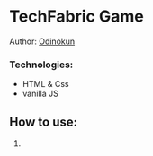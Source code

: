 ﻿# TechFabric Game
Author: <a href="http://odinokun.com" target="_blank">Odinokun</a>

### Technologies:
* HTML & Css
* vanilla JS

## How to use:
1.